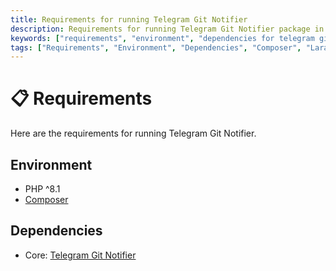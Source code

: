 ```yaml
---
title: Requirements for running Telegram Git Notifier
description: Requirements for running Telegram Git Notifier package in your environment. All the dependencies and environment requirements are listed here.
keywords: ["requirements", "environment", "dependencies for telegram git notifier", "requirements for telegram git notifier", "environment requirements", "telegram git notifier environment requirements"]
tags: ["Requirements", "Environment", "Dependencies", "Composer", "Laravel Telegram Git Notifier Requirements", "Environment Requirements", "Get Started"]
---
```


<head>
  <meta name="robots" content="index,follow" />
  <meta name="author" content="CSlant" />
  <link rel="canonical" data-rh="true" href="/telegram-git-notifier/getting-started/requirements" />
</head>

# 📋 Requirements

Here are the requirements for running Telegram Git Notifier.

## Environment
- PHP ^8.1
- [Composer](https://getcomposer.org/)

## Dependencies

- Core: [Telegram Git Notifier](https://github.com/cslant/telegram-git-notifier)
